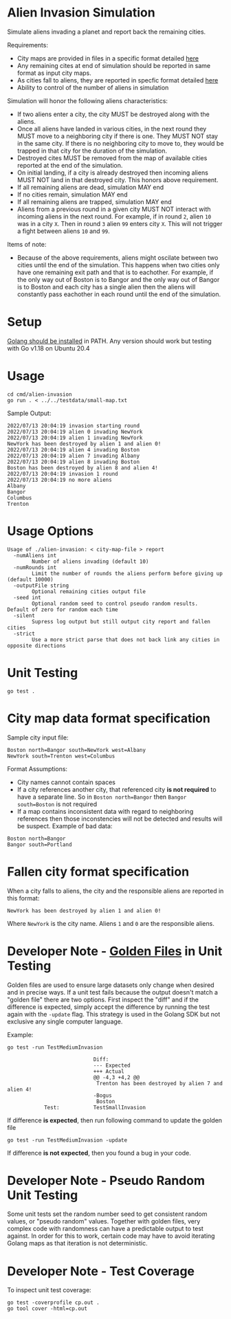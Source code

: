 # Alien Invasion Simulation

Simulate aliens invading a planet and report back the remaining cities.

Requirements:
* City maps are provided in files in a specific format detailed [here](#cityMapFormat)
* Any remaining cites at end of simulation should be reported in same format as input city maps.
* As cities fall to aliens, they are reported in specfic format detailed [here](#reportFallenCityFormat)
* Ability to control of the number of aliens in simulation

Simulation will honor the following aliens characteristics:

* If two aliens enter a city, the city MUST be destroyed along with the aliens.
* Once all aliens have landed in various cities, in the next round they MUST move to a neighboring city if there is one.  They MUST NOT stay in the same city. If there is no neighboring city to move to, they would be trapped in that city for the duration of the simulation.
* Destroyed cites MUST be removed from the map of available cities reported at the end of the simulation.
* On initial landing, if a city is already destroyed then incoming aliens MUST NOT land in that destroyed city.  This honors above requirement.
* If all remaining aliens are dead, simulation MAY end
* If no cities remain, simulation MAY end
* If all remaining aliens are trapped, simulation MAY end
* Aliens from a previous round in a given city MUST NOT interact with incoming aliens in the next round. For example, if in round `2`, alien `10` was in a city `X`.  Then in round `3` alien `99` enters city `X`.  This will not trigger a fight between aliens `10` and `99`.

Items of note:
* Because of the above requirements, aliens might oscilate between two cities until the end of the simulation. This happens when two cities only have one remaining exit path and that is to eachother. For example, if the only way out of Boston is to Bangor and the only way out of Bangor is to Boston and each city has a single alien then the aliens will constantly pass eachother in each round until the end of the simulation. 


# Setup

[Golang should be installed](https://go.dev/dl/) in PATH.  Any version should work but testing with Go v1.18 on Ubuntu 20.4

# Usage

```
cd cmd/alien-invasion
go run . < ../../testdata/small-map.txt
```

Sample Output:

```
2022/07/13 20:04:19 invasion starting round
2022/07/13 20:04:19 alien 0 invading NewYork
2022/07/13 20:04:19 alien 1 invading NewYork
NewYork has been destroyed by alien 1 and alien 0!
2022/07/13 20:04:19 alien 4 invading Boston
2022/07/13 20:04:19 alien 7 invading Albany
2022/07/13 20:04:19 alien 8 invading Boston
Boston has been destroyed by alien 8 and alien 4!
2022/07/13 20:04:19 invasion 1 round
2022/07/13 20:04:19 no more aliens
Albany
Bangor
Columbus
Trenton
```

# Usage Options

```
Usage of ./alien-invasion: < city-map-file > report
  -numAliens int
    	Number of aliens invading (default 10)
  -numRounds int
    	Limit the number of rounds the aliens perform before giving up (default 10000)
  -outputFile string
    	Optional remaining cities output file
  -seed int
    	Optional random seed to control pseudo random results.  Default of zero for random each time
  -silent
    	Supress log output but still output city report and fallen cities
  -strict
    	Use a more strict parse that does not back link any cities in opposite directions
```

# Unit Testing

```
go test .
```

# <a name="cityMapFormat"></a>City map data format specification

Sample city input file:
```
Boston north=Bangor south=NewYork west=Albany
NewYork south=Trenton west=Columbus
```

Format Assumptions:

* City names cannot contain spaces
* If a city references another city, that referenced city **is not required** to have a separate line.  So in `Boston north=Bangor` then `Bangor south=Boston` is not required
* If a map contains inconsistent data with regard to neighboring references then those inconstencies will not be detected and results will be suspect.
Example of bad data:

```
Boston north=Bangor
Bangor south=Portland
```
# <a name="reportFallenCityFormat"></a>Fallen city format specification    

When a city falls to aliens, the city and the responsible aliens are reported in this format:

```
NewYork has been destroyed by alien 1 and alien 0!
```

Where `NewYork` is the city name. Aliens `1` and `0` are the responsible aliens.

# Developer Note - [Golden Files](https://ieftimov.com/posts/testing-in-go-golden-files/) in Unit Testing

Golden files are used to ensure large datasets only change when desired and in precise ways. If a unit test fails because the output doesn't match a "golden file" there are two options.  First inspect the "diff" and if the difference is expected, simply accept the difference by running the test again with the `-update` flag.  This strategy is used in the Golang SDK but not exclusive any single computer language.

Example:
```
go test -run TestMediumInvasion

        	            	Diff:
        	            	--- Expected
        	            	+++ Actual
        	            	@@ -4,3 +4,2 @@
        	            	 Trenton has been destroyed by alien 7 and alien 4!
        	            	-Bogus
        	            	 Boston
        	Test:       	TestSmallInvasion
```

If difference **is expected**, then run following command to update the golden file

```
go test -run TestMediumInvasion -update
```

If difference **is not expected**, then you found a bug in your code.

# Developer Note - Pseudo Random Unit Testing

Some unit tests set the random number seed to get consistent random values, or "pseudo random" values.  Together with golden files, very complex code with randomness can have a predictable output to test against.  In order for this to work, certain code may have to avoid iterating Golang maps as that iteration is not deterministic.

# Developer Note - Test Coverage

To inspect unit test coverage:

```
go test -coverprofile cp.out .
go tool cover -html=cp.out
```